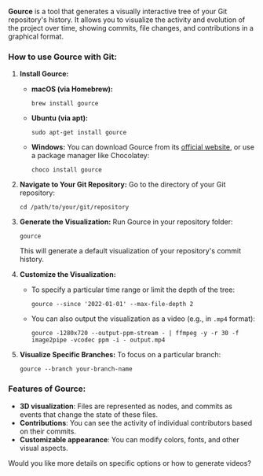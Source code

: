 **Gource** is a tool that generates a visually interactive tree of your Git repository's history. It allows you to visualize the activity and evolution of the project over time, showing commits, file changes, and contributions in a graphical format.

### How to use Gource with Git:

1. **Install Gource:**
    - **macOS (via Homebrew):**
      ```
      brew install gource
      ```
    - **Ubuntu (via apt):**
      ```
      sudo apt-get install gource
      ```
    - **Windows:**
      You can download Gource from its [official website](https://gource.io/), or use a package manager like Chocolatey:
      ```
      choco install gource
      ```

2. **Navigate to Your Git Repository:**
   Go to the directory of your Git repository:
   ```
   cd /path/to/your/git/repository
   ```

3. **Generate the Visualization:**
   Run Gource in your repository folder:
   ```
   gource
   ```

   This will generate a default visualization of your repository's commit history.

4. **Customize the Visualization:**
    - To specify a particular time range or limit the depth of the tree:
      ```
      gource --since '2022-01-01' --max-file-depth 2
      ```

    - You can also output the visualization as a video (e.g., in `.mp4` format):
      ```
      gource -1280x720 --output-ppm-stream - | ffmpeg -y -r 30 -f image2pipe -vcodec ppm -i - output.mp4
      ```

5. **Visualize Specific Branches:**
   To focus on a particular branch:
   ```
   gource --branch your-branch-name
   ```

### Features of Gource:
- **3D visualization**: Files are represented as nodes, and commits as events that change the state of these files.
- **Contributions**: You can see the activity of individual contributors based on their commits.
- **Customizable appearance**: You can modify colors, fonts, and other visual aspects.

Would you like more details on specific options or how to generate videos?